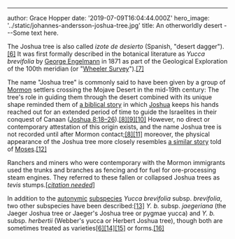 ---
author: Grace Hopper
date: '2019-07-09T16:04:44.000Z'
hero_image: '../static/johannes-andersson-joshua-tree.jpg'
title: An otherworldly desert
---Some text here.

The Joshua tree is also called _izote de desierto_ (Spanish, "desert dagger").[\[6\]](https://en.m.wikipedia.org/wiki/Yucca_brevifolia#cite_note-ITIS-6) It was first formally described in the botanical literature as _Yucca brevifolia_ by [George Engelmann](https://en.m.wikipedia.org/wiki/George_Engelmann 'George Engelmann') in 1871 as part of the Geological Exploration of the 100th meridian (or "[Wheeler Survey](https://en.m.wikipedia.org/wiki/Wheeler_Survey 'Wheeler Survey')").[\[7\]](https://en.m.wikipedia.org/wiki/Yucca_brevifolia#cite_note-IPNI-7)

The name "Joshua tree" is commonly said to have been given by a group of [Mormon](https://en.m.wikipedia.org/wiki/Mormon 'Mormon') settlers crossing the Mojave Desert in the mid-19th century: The tree's role in guiding them through the desert combined with its unique shape reminded them of [a biblical story](https://en.m.wikipedia.org/wiki/Conquest_of_Ai 'Conquest of Ai') in which [Joshua](https://en.m.wikipedia.org/wiki/Joshua 'Joshua') keeps his hands reached out for an extended period of time to guide the Israelites in their conquest of Canaan ([Joshua 8:18–26](<https://en.wikisource.org/wiki/Bible_(King_James)/Joshua#8:18> 's:Bible (King James)/Joshua')).[\[8\]](https://en.m.wikipedia.org/wiki/Yucca_brevifolia#cite_note-jtnp-8)[\[9\]](https://en.m.wikipedia.org/wiki/Yucca_brevifolia#cite_note-9)[\[10\]](https://en.m.wikipedia.org/wiki/Yucca_brevifolia#cite_note-10) However, no direct or contemporary attestation of this origin exists, and the name Joshua tree is not recorded until after Mormon contact;[\[8\]](https://en.m.wikipedia.org/wiki/Yucca_brevifolia#cite_note-jtnp-8)[\[11\]](https://en.m.wikipedia.org/wiki/Yucca_brevifolia#cite_note-11) moreover, the physical appearance of the Joshua tree more closely resembles [a similar story](https://en.m.wikipedia.org/wiki/Rephidim 'Rephidim') told of [Moses](https://en.m.wikipedia.org/wiki/Moses 'Moses').[\[12\]](https://en.m.wikipedia.org/wiki/Yucca_brevifolia#cite_note-12)

Ranchers and miners who were contemporary with the Mormon immigrants used the trunks and branches as fencing and for fuel for ore-processing steam engines. They referred to these fallen or collapsed Joshua trees as _tevis_ stumps.\[[_citation needed_](https://en.m.wikipedia.org/wiki/Wikipedia:Citation_needed 'Wikipedia:Citation needed')\]

In addition to the [autonymic](<https://en.m.wikipedia.org/wiki/Autonym_(botany)> 'Autonym (botany)') [subspecies](https://en.m.wikipedia.org/wiki/Subspecies 'Subspecies') _Yucca brevifolia_ subsp. _brevifolia_, two other subspecies have been described:[\[13\]](https://en.m.wikipedia.org/wiki/Yucca_brevifolia#cite_note-13) _Y. b._ subsp. _jaegeriana_ (the Jaeger Joshua tree or Jaeger's Joshua tree or pygmae yucca) and _Y. b._ subsp. _herbertii_ (Webber's yucca or Herbert Joshua tree), though both are sometimes treated as varieties[\[6\]](https://en.m.wikipedia.org/wiki/Yucca_brevifolia#cite_note-ITIS-6)[\[14\]](https://en.m.wikipedia.org/wiki/Yucca_brevifolia#cite_note-Grandtner2005-14)[\[15\]](https://en.m.wikipedia.org/wiki/Yucca_brevifolia#cite_note-15) or forms.[\[16\]](https://en.m.wikipedia.org/wiki/Yucca_brevifolia#cite_note-Egglid2001-16)

##
